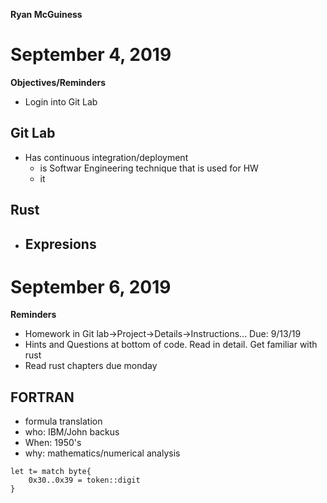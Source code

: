 **Ryan McGuiness**

# September 4, 2019
**Objectives/Reminders**
- Login into Git Lab


Git Lab
-
- Has continuous integration/deployment
	- is Softwar Engineering technique that is used for HW
	- it 

**Rust**
- 
- Expresions
	- 


# September 6, 2019
**Reminders**
- Homework in Git lab->Project->Details->Instructions... Due: 9/13/19
- Hints and Questions at bottom of code. Read in detail. Get familiar with rust
- Read rust chapters due monday
## FORTRAN
- formula translation
- who: IBM/John backus
- When: 1950's
- why: mathematics/numerical analysis
```
let t= match byte{
	0x30..0x39 = token::digit
}
```

